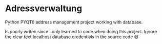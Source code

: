 # Adressverwaltung

Python PYQT6 address management project working with database.

Is poorly writen since i only learned to code when doing this project.
Ignore the clear text localhost database credentials in the source code 😅
